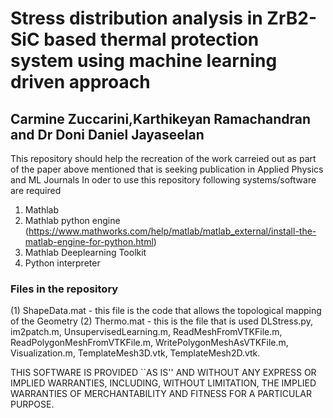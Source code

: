 # Stress distribution analysis in ZrB2-SiC based thermal protection system using machine learning driven approach
## Carmine Zuccarini,Karthikeyan Ramachandran and Dr Doni Daniel Jayaseelan

This repository should help the recreation of the work carreied out as part of the paper above mentioned that is seeking publication in Applied Physics and ML Journals
In oder to use this repository following systems/software are required
1) Mathlab
2) Mathlab python engine (https://www.mathworks.com/help/matlab/matlab_external/install-the-matlab-engine-for-python.html)
3) Mathlab Deeplearning Toolkit
4) Python interpreter

### Files in the repository

(1) ShapeData.mat - this file is the code that allows the topological mapping of the Geometry
(2) Thermo.mat - this is the file that is used DLStress.py, im2patch.m,
UnsupervisedLearning.m, ReadMeshFromVTKFile.m, ReadPolygonMeshFromVTKFile.m,
WritePolygonMeshAsVTKFile.m, Visualization.m, TemplateMesh3D.vtk,
TemplateMesh2D.vtk. 

THIS SOFTWARE IS PROVIDED ``AS IS'' AND WITHOUT ANY EXPRESS OR IMPLIED
WARRANTIES, INCLUDING, WITHOUT LIMITATION, THE IMPLIED WARRANTIES OF
MERCHANTABILITY AND FITNESS FOR A PARTICULAR PURPOSE.


